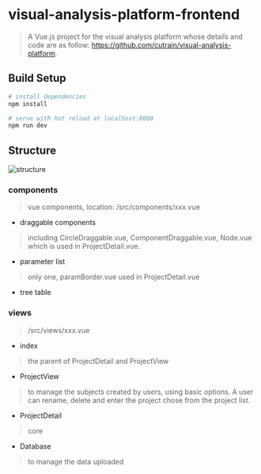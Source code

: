 # visual-analysis-platform-frontend

> A Vue.js project for the visual analysis platform 
> whose details and code are as follow: 
> https://github.com/cutrain/visual-analysis-platform.

## Build Setup

``` bash
# install dependencies
npm install

# serve with hot reload at localhost:8080
npm run dev

```

## Structure

![structure](https://github.com/yjwang12/front/blob/master/src/assets/readme-structure.png)

### components 
> vue components, location: /src/components/xxx.vue 
- draggable components

> including CircleDraggable.vue, ComponentDraggable.vue, Node.vue 
> which is used in ProjectDetail.vue. 

- parameter list

> only one, paramBorder.vue used in ProjectDetail.vue

- tree table

### views 
> /src/views/xxx.vue
- index
> the parent of ProjectDetail and ProjectView
- ProjectView
> to manage the subjects created by users, using basic options. 
> A user can rename, delete and enter the project chose from the project list.
- ProjectDetail
> core 
- Database
> to manage the data uploaded

